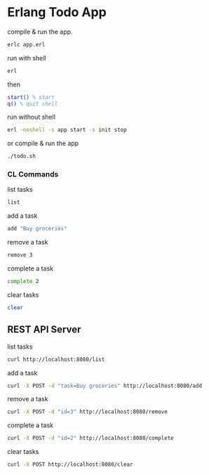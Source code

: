 # Erlang Todo App

compile & run the app.

```bash
erlc app.erl
```

run with shell

```bash
erl
```

then

```erlang
start() % start
q() % quit shell
```

run without shell

```bash
erl -noshell -s app start -s init stop
```

or compile & run the app

```bash
./todo.sh
```

### CL Commands

list tasks

```bash
list
```

add a task

```bash
add "Buy groceries"
```

remove a task

```bash
remove 3
```

complete a task

```bash
complete 2
```

clear tasks

```bash
clear
```

## REST API Server

list tasks

```bash
curl http://localhost:8080/list
```

add a task

```bash
curl -X POST -d "task=Buy groceries" http://localhost:8080/add
```

remove a task

```bash
curl -X POST -d "id=3" http://localhost:8080/remove
```

complete a task

```bash
curl -X POST -d "id=2" http://localhost:8080/complete
```

clear tasks

```bash
curl -X POST http://localhost:8080/clear
```
